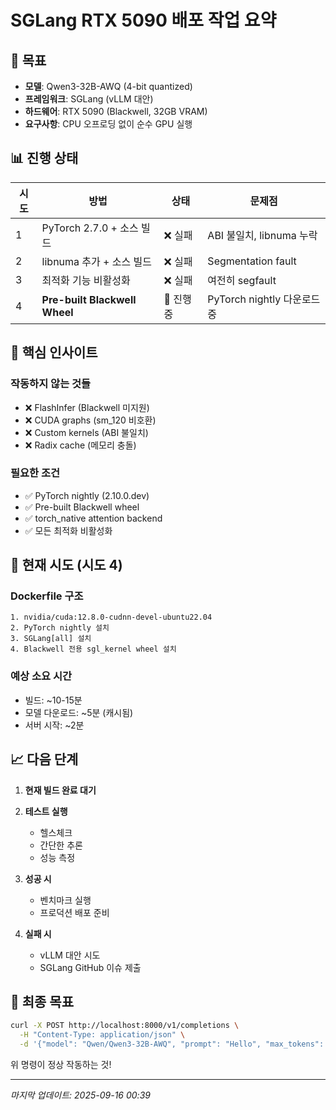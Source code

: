 # SGLang RTX 5090 배포 작업 요약

## 🎯 목표
- **모델**: Qwen3-32B-AWQ (4-bit quantized)
- **프레임워크**: SGLang (vLLM 대안)
- **하드웨어**: RTX 5090 (Blackwell, 32GB VRAM)
- **요구사항**: CPU 오프로딩 없이 순수 GPU 실행

## 📊 진행 상태

| 시도 | 방법 | 상태 | 문제점 |
|-----|------|------|--------|
| 1 | PyTorch 2.7.0 + 소스 빌드 | ❌ 실패 | ABI 불일치, libnuma 누락 |
| 2 | libnuma 추가 + 소스 빌드 | ❌ 실패 | Segmentation fault |
| 3 | 최적화 기능 비활성화 | ❌ 실패 | 여전히 segfault |
| 4 | **Pre-built Blackwell Wheel** | 🔄 진행 중 | PyTorch nightly 다운로드 중 |

## 🔑 핵심 인사이트

### 작동하지 않는 것들
- ❌ FlashInfer (Blackwell 미지원)
- ❌ CUDA graphs (sm_120 비호환)
- ❌ Custom kernels (ABI 불일치)
- ❌ Radix cache (메모리 충돌)

### 필요한 조건
- ✅ PyTorch nightly (2.10.0.dev)
- ✅ Pre-built Blackwell wheel
- ✅ torch_native attention backend
- ✅ 모든 최적화 비활성화

## 🚀 현재 시도 (시도 4)

### Dockerfile 구조
```
1. nvidia/cuda:12.8.0-cudnn-devel-ubuntu22.04
2. PyTorch nightly 설치
3. SGLang[all] 설치
4. Blackwell 전용 sgl_kernel wheel 설치
```

### 예상 소요 시간
- 빌드: ~10-15분
- 모델 다운로드: ~5분 (캐시됨)
- 서버 시작: ~2분

## 📈 다음 단계

1. **현재 빌드 완료 대기**
2. **테스트 실행**
   - 헬스체크
   - 간단한 추론
   - 성능 측정

3. **성공 시**
   - 벤치마크 실행
   - 프로덕션 배포 준비

4. **실패 시**
   - vLLM 대안 시도
   - SGLang GitHub 이슈 제출

## 🎯 최종 목표
```bash
curl -X POST http://localhost:8000/v1/completions \
  -H "Content-Type: application/json" \
  -d '{"model": "Qwen/Qwen3-32B-AWQ", "prompt": "Hello", "max_tokens": 100}'
```
위 명령이 정상 작동하는 것!

---
*마지막 업데이트: 2025-09-16 00:39*